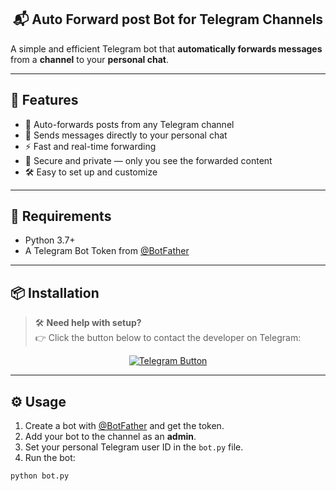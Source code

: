 <h2 align="center">📬 Auto Forward post Bot for Telegram Channels</h2>

A simple and efficient Telegram bot that **automatically forwards messages** from a **channel** to your **personal chat**.

---

## 🚀 Features

- 🔄 Auto-forwards posts from any Telegram channel
- 👤 Sends messages directly to your personal chat
- ⚡ Fast and real-time forwarding
- 🔐 Secure and private — only you see the forwarded content
- 🛠 Easy to set up and customize

---

## 🧰 Requirements

- Python 3.7+
- A Telegram Bot Token from [@BotFather](https://t.me/BotFather)

---

## 📦 Installation

> 🛠 **Need help with setup?**  
> 👉 Click the button below to contact the developer on Telegram:

<p align="center">
  <a href="https://t.me/raoxc" target="_blank">
    <img src="https://img.shields.io/badge/Message%20Me%20On-Telegram-blue?logo=telegram" alt="Telegram Button"/>
  </a>
</p>

---

## ⚙️ Usage

1. Create a bot with [@BotFather](https://t.me/BotFather) and get the token.
2. Add your bot to the channel as an **admin**.
3. Set your personal Telegram user ID in the `bot.py` file.
4. Run the bot:

```bash
python bot.py
